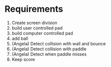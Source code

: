 # Requirements

1. Create screen division
2. build user controlled pad
3. build computer controlled pad
4. add ball
5. (Angela) Detect collision with wall and bounce
6. (Angela) Detect collision with paddle
7. (Angela) Detect when paddle misses
8. Keep score
